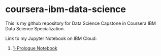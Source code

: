 # coursera-ibm-data-science
This is my github repository for Data Science Capstone in Coursera IBM Data Science Specialization.

Link to my Jupyter Notebook on IBM Cloud:
1. <a href="https://jp-tok.dataplatform.cloud.ibm.com/analytics/notebooks/v2/87303d8b-f75c-4f8f-bacd-81604b0f2201/view?access_token=4661e32ab8d71d8d11f5701f69bd979c2b39044de7bf2cd78f40973ce7a56d50">1-Prologue Notebook</a>
